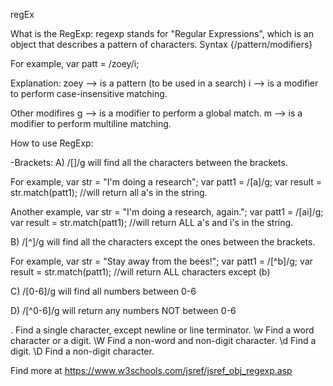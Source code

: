 regEx

What is the RegExp: regexp stands for "Regular Expressions", which is an object that describes a pattern of characters. Syntax {/pattern/modifiers}

For example, var patt = /zoey/i;

Explanation: zoey --> is a pattern (to be used in a search) i --> is a modifier to perform case-insensitive matching.

Other modifires g --> is a modifier to perform a global match. m --> is a modifier to perform multiline matching.

How to use RegExp:

-Brackets: A) /[]/g will find all the characters between the brackets.

For example, var str = "I'm doing a research"; var patt1 = /[a]/g; var result = str.match(patt1); //will return all a's in the string.

Another example, var str = "I'm doing a research, again."; var patt1 = /[ai]/g; var result = str.match(patt1); //will return ALL a's and i's in the string.

B) /[^]/g will find all the characters except the ones between the brackets.

For example, var str = "Stay away from the bees!"; var patt1 = /[^b]/g; var result = str.match(patt1); //will return ALL characters except (b)

C) /[0-6]/g will find all numbers between 0-6

D) /[^0-6]/g will return any numbers NOT between 0-6

.	Find a single character, except newline or line terminator. \w	Find a word character or a digit. \W	Find a non-word and non-digit character. \d	Find a digit. \D	Find a non-digit character.

Find more at https://www.w3schools.com/jsref/jsref_obj_regexp.asp
